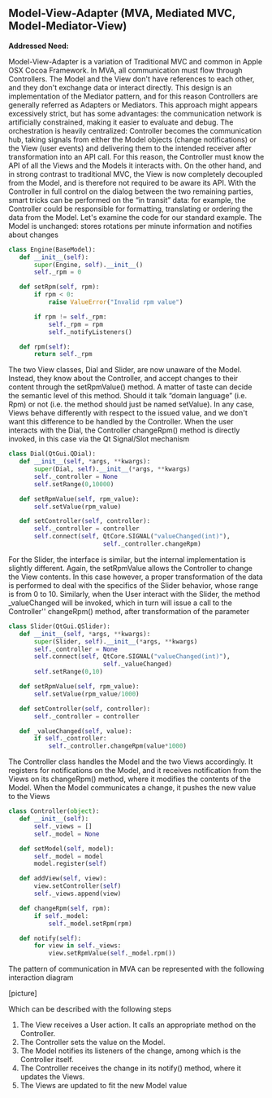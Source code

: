 Model-View-Adapter (MVA, Mediated MVC, Model-Mediator-View)
-----------------------------------------------------------

**Addressed Need:**

Model-View-Adapter is a variation of Traditional MVC and common in Apple OSX
Cocoa Framework. In MVA, all communication must flow through Controllers. The
Model and the View don't have references to each other, and they don't exchange
data or interact directly. This design is an implementation of the Mediator
pattern, and for this reason Controllers are generally referred as Adapters or
Mediators.  This approach might appears excessively strict, but has some
advantages: the communication network is artificially constrained, making it
easier to evaluate and debug. The orchestration is heavily centralized:
Controller becomes the communication hub, taking signals from either the Model
objects (change notifications) or the View (user events) and delivering them to
the intended receiver after transformation into an API call. For this reason,
the Controller must know the API of all the Views and the Models it interacts
with. On the other hand, and in strong contrast to traditional MVC, the View is
now completely decoupled from the Model, and is therefore not required to be
aware its API.
With the Controller in full control on the dialog between the two remaining
parties, smart tricks can be performed on the “in transit” data: for example,
the Controller could be responsible for formatting,  translating or ordering
the data from the Model.  Let's examine the code for our standard example. The
Model is unchanged: stores rotations per minute information and notifies about
changes 

```python
class Engine(BaseModel):
   def __init__(self):
       super(Engine, self).__init__()
       self._rpm = 0

   def setRpm(self, rpm):
       if rpm < 0:
           raise ValueError("Invalid rpm value")

       if rpm != self._rpm:
           self._rpm = rpm
           self._notifyListeners()

   def rpm(self):
       return self._rpm
```

The two View classes, Dial and Slider, are now unaware of the Model. Instead,
they know about the Controller, and accept changes to their content through the
setRpmValue() method.  A matter of taste can decide the semantic level of this
method. Should it talk “domain language” (i.e. Rpm) or not (i.e. the method
should just be named setValue). In any case, Views behave differently with
respect to the issued value, and we don't want this difference to be handled by
the Controller.  When the user interacts with the Dial, the Controller
changeRpm() method is directly invoked, in this case via the Qt Signal/Slot
mechanism 

```python
class Dial(QtGui.QDial):
   def __init__(self, *args, **kwargs):
       super(Dial, self).__init__(*args, **kwargs)
       self._controller = None
       self.setRange(0,10000)

   def setRpmValue(self, rpm_value):
       self.setValue(rpm_value)

   def setController(self, controller):
       self._controller = controller
       self.connect(self, QtCore.SIGNAL("valueChanged(int)"),
                          self._controller.changeRpm)
```

For the Slider, the interface is similar, but the internal implementation is
slightly different. Again, the setRpmValue allows the Controller to change the
View contents. In this case however, a proper transformation of the data is
performed to deal with the specifics of the Slider behavior, whose range is
from 0 to 10.  Similarly, when the User interact with the Slider, the method
_valueChanged will be invoked, which in turn will issue a call to the
Controller'' changeRpm() method, after transformation of the parameter

```python
class Slider(QtGui.QSlider):
   def __init__(self, *args, **kwargs):
       super(Slider, self).__init__(*args, **kwargs)
       self._controller = None
       self.connect(self, QtCore.SIGNAL("valueChanged(int)"),
                          self._valueChanged)
       self.setRange(0,10)

   def setRpmValue(self, rpm_value):
       self.setValue(rpm_value/1000)

   def setController(self, controller):
       self._controller = controller

   def _valueChanged(self, value):
       if self._controller:
           self._controller.changeRpm(value*1000)
```

The Controller class handles the Model and the two Views accordingly. It
registers for notifications on the Model, and it receives notification from the
Views on its changeRpm() method, where it modifies the contents of the Model.
When the Model communicates a change, it pushes the new value to the Views

```python
class Controller(object):
   def __init__(self):
       self._views = []
       self._model = None

   def setModel(self, model):
       self._model = model
       model.register(self)

   def addView(self, view):
       view.setController(self)
       self._views.append(view)

   def changeRpm(self, rpm):
       if self._model:
           self._model.setRpm(rpm)

   def notify(self):
       for view in self._views:
           view.setRpmValue(self._model.rpm())
```

The pattern of communication in MVA can be represented with the following
interaction diagram

[picture]


Which can be described with the following steps
1. The View receives a User action. It calls an appropriate method on the Controller.
2. The Controller sets the value on the Model.
3. The Model notifies its listeners of the change, among which is the Controller itself.
4. The Controller receives the change in its notify() method, where it updates the Views.
5. The Views are updated to fit the new Model value


